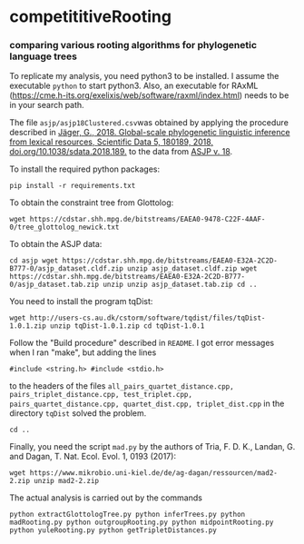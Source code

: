 # competititiveRooting
### comparing various rooting algorithms for phylogenetic language trees

To replicate my analysis, you need python3 to be installed. I assume the executable `python` to start python3. Also, an executable for RAxML (https://cme.h-its.org/exelixis/web/software/raxml/index.html) needs to be in your search path.

The file `asjp/asjp18Clustered.csv`was obtained by applying the procedure described in [Jäger, G., 2018. Global-scale phylogenetic linguistic inference from lexical resources, Scientific Data 5, 180189, 2018, doi.org/10.1038/sdata.2018.189.](https://www.nature.com/articles/sdata2018189) to the data from [ASJP v. 18](https://asjp.clld.org/). 

To install the required python packages:

`pip install -r requirements.txt`

To obtain the constraint tree from Glottolog:

`wget https://cdstar.shh.mpg.de/bitstreams/EAEA0-9478-C22F-4AAF-0/tree_glottolog_newick.txt`

To obtain the ASJP data:

`cd asjp
wget https://cdstar.shh.mpg.de/bitstreams/EAEA0-E32A-2C2D-B777-0/asjp_dataset.cldf.zip
unzip asjp_dataset.cldf.zip
wget https://cdstar.shh.mpg.de/bitstreams/EAEA0-E32A-2C2D-B777-0/asjp_dataset.tab.zip
unzip unzip asjp_dataset.tab.zip
cd ..`

You need to install the program tqDist:

`wget http://users-cs.au.dk/cstorm/software/tqdist/files/tqDist-1.0.1.zip
unzip tqDist-1.0.1.zip
cd tqDist-1.0.1`

Follow the "Build procedure" described in `README`. I got error messages when I ran "make", but adding the lines

   `#include <string.h>
  #include <stdio.h>`

to the headers of the files `all_pairs_quartet_distance.cpp, pairs_triplet_distance.cpp, test_triplet.cpp, pairs_quartet_distance.cpp, quartet_dist.cpp, triplet_dist.cpp` in the directory `tqDist` solved the problem.

`cd ..`

Finally, you need the script `mad.py` by the authors of Tria, F. D. K., Landan, G. and Dagan, T. Nat. Ecol. Evol. 1, 0193 (2017):

`wget https://www.mikrobio.uni-kiel.de/de/ag-dagan/ressourcen/mad2-2.zip
unzip mad2-2.zip`

The actual analysis is carried out by the commands

`python extractGlottologTree.py
python inferTrees.py
python madRooting.py
python outgroupRooting.py
python midpointRooting.py
python yuleRooting.py
python getTripletDistances.py`

